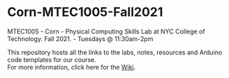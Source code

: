 # Corn-MTEC1005-Fall2021

MTEC1005 - Corn - Physical Computing Skills Lab at NYC College of Technology. Fall 2021. - Tuesdays @ 11:30am-2pm

This repository hosts all the links to the labs, notes, resources and Arduino code templates for our course.  
For more information, click here for the [Wiki](https://github.com/entertainmenttechnology/Corn-MTEC1005-Fall2021/wiki).
